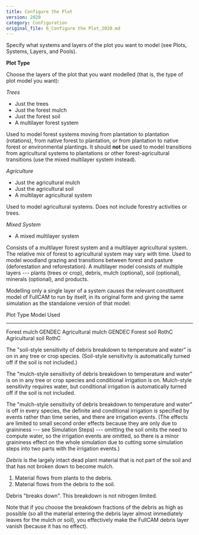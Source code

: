 ```yaml
---
title: Configure the Plot
version: 2020
category: Configuration
original_file: 6_Configure the Plot_2020.md
---
```


Specify what systems and layers of the plot you want to model (see
Plots, Systems, Layers, and
Pools).

**Plot Type**

Choose the layers of the plot that you want modelled (that is, the type
of plot model you want):

*Trees*

- Just the trees
- Just the forest mulch
- Just the forest soil
- A multilayer forest system

Used to model forest systems moving from plantation to plantation
(rotations), from native forest to plantation, or from plantation to
native forest or environmental plantings. It should **not** be used to
model transitions from agricultural systems to plantations or other
forest-agricultural transitions (use the mixed multilayer system
instead).

*Agriculture*

- Just the agricultural mulch
- Just the agricultural soil
- A multilayer agricultural system

Used to model agricultural systems. Does not include forestry activities
or trees.

*Mixed System*

- A mixed multilayer system

Consists of a multilayer forest system and a multilayer agricultural
system. The relative mix of forest to agricultural system may vary with
time. Used to model woodland grazing and transitions between forest and
pasture (deforestation and reforestation). A multilayer model consists
of multiple layers --- plants (trees or crop), debris, mulch (optional),
soil (optional), minerals (optional), and products.

Modelling only a single layer of a system causes the relevant
constituent model of FullCAM to run by itself, in its original form and
giving the same simulation as the standalone version of that model:

  Plot Type            Model Used
  -------------------- -----------------------------------------------------------------------
  Forest mulch         GENDEC
  Agricultural mulch   GENDEC
  Forest soil          RothC
  Agricultural soil    RothC

The "soil-style sensitivity of debris breakdown to temperature and
water" is on in any tree or crop species. (Soil-style sensitivity is
automatically turned off if the soil is not included.)

The "mulch-style sensitivity of debris breakdown to temperature and
water" is on in any tree or crop species and conditional irrigation is
on. Mulch-style sensitivity requires water, but conditional irrigation
is automatically turned off if the soil is not included.

The "mulch-style sensitivity of debris breakdown to temperature and
water" is off in every species, the definite and conditional irrigation
is specified by events rather than time series, and there are irrigation
events. (The effects are limited to small second order effects because
they are only due to graininess --- see Simulation
Steps) --- omitting the soil omits the need
to compute water, so the irrigation events are omitted, so there is a
minor graininess effect on the whole simulation due to cutting some
simulation steps into two parts with the irrigation events.)

*Debris* is the largely intact dead plant material that is not part of
the soil and that has not broken down to become mulch.

1.  Material flows from plants to the debris.
2.  Material flows from the debris to the soil.

Debris "breaks down". This breakdown is not nitrogen limited.

Note that if you choose the breakdown fractions of the debris as high as
possible (so all the material entering the debris layer almost
immediately leaves for the mulch or soil), you effectively make the
FullCAM debris layer vanish (because it has no effect).
